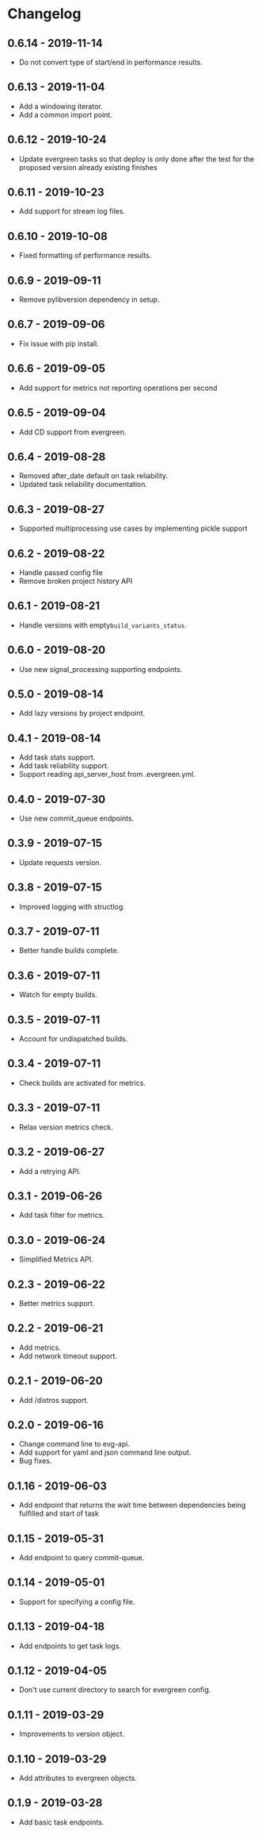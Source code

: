 # Changelog

## 0.6.14 - 2019-11-14
- Do not convert type of start/end in performance results.

## 0.6.13 - 2019-11-04
- Add a windowing iterator.
- Add a common import point.

## 0.6.12 - 2019-10-24
- Update evergreen tasks so that deploy is only done after the test for the
 proposed version already existing finishes

## 0.6.11 - 2019-10-23
- Add support for stream log files.

## 0.6.10 - 2019-10-08
- Fixed formatting of performance results.

## 0.6.9 - 2019-09-11
- Remove pylibversion dependency in setup.

## 0.6.7 - 2019-09-06
- Fix issue with pip install.

## 0.6.6 - 2019-09-05
- Add support for metrics not reporting operations per second

## 0.6.5 - 2019-09-04
- Add CD support from evergreen.

## 0.6.4 - 2019-08-28
- Removed after_date default on task reliability.
- Updated task reliability documentation.

## 0.6.3 - 2019-08-27
- Supported multiprocessing use cases by implementing pickle support

## 0.6.2 - 2019-08-22
- Handle passed config file
- Remove broken project history API

## 0.6.1 - 2019-08-21
- Handle versions with empty`build_variants_status`.

## 0.6.0 - 2019-08-20
- Use new signal_processing supporting endpoints.

## 0.5.0 - 2019-08-14
- Add lazy versions by project endpoint.

## 0.4.1 - 2019-08-14
- Add task stats support.
- Add task reliability support.
- Support reading api_server_host from .evergreen.yml.

## 0.4.0 - 2019-07-30
- Use new commit_queue endpoints.

## 0.3.9 - 2019-07-15
- Update requests version.

## 0.3.8 - 2019-07-15
- Improved logging with structlog.

## 0.3.7 - 2019-07-11
- Better handle builds complete.

## 0.3.6 - 2019-07-11
- Watch for empty builds.

## 0.3.5 - 2019-07-11
- Account for undispatched builds.

## 0.3.4 - 2019-07-11
- Check builds are activated for metrics.

## 0.3.3 - 2019-07-11
- Relax version metrics check.

## 0.3.2 - 2019-06-27
- Add a retrying API.

## 0.3.1 - 2019-06-26
- Add task filter for metrics.

## 0.3.0 - 2019-06-24
- Simplified Metrics API.

## 0.2.3 - 2019-06-22
- Better metrics support.

## 0.2.2 - 2019-06-21
- Add metrics.
- Add network timeout support.

## 0.2.1 - 2019-06-20
- Add /distros support.

## 0.2.0 - 2019-06-16
- Change command line to evg-api.
- Add support for yaml and json command line output.
- Bug fixes.

## 0.1.16 - 2019-06-03
- Add endpoint that returns the wait time between dependencies being fulfilled and start of task

## 0.1.15 - 2019-05-31
- Add endpoint to query commit-queue.

## 0.1.14 - 2019-05-01
- Support for specifying a config file.

## 0.1.13 - 2019-04-18
- Add endpoints to get task logs.

## 0.1.12 - 2019-04-05
- Don't use current directory to search for evergreen config.

## 0.1.11 - 2019-03-29
- Improvements to version object.

## 0.1.10 - 2019-03-29
- Add attributes to evergreen objects.

## 0.1.9 - 2019-03-28
- Add basic task endpoints.
